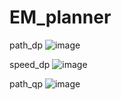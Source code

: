 # EM_planner

path_dp
![image](https://github.com/lisongl/EM_planner/assets/106138701/bb87ed57-350b-4d1b-81b3-5d05f35044fb)


speed_dp
![image](https://github.com/lisongl/EM_planner/assets/106138701/82714010-f020-4868-957d-8b1ca958c598)


path_qp
![image](https://github.com/lisongl/EM_planner/assets/106138701/ee46ddce-d4d0-404e-a260-70a0720cd357)
